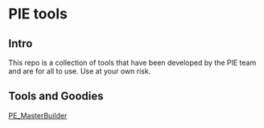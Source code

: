 # PIE tools

## Intro

This repo is a collection of tools that have been developed by the PIE team and are for all to use.
Use at your own risk.

## Tools and Goodies

[PE_MasterBuilder](https://github.com/puppetlabs/PIE_Tools/blob/master/PE_MasterBuilder)
